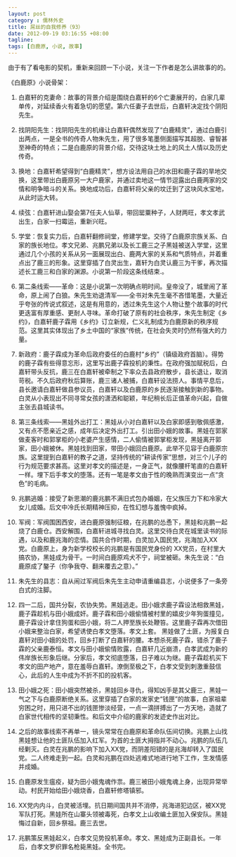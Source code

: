 ```yaml
---
layout: post
category : 儒林外史
title: 屌丝的自我修养（93）
date: 2012-09-19 03:16:55 +08:00
tagline:
tags: [白鹿原, 小说, 故事]
---
```


由于有了看电影的契机，重新来回顾一下小说，关注一下作者是怎么讲故事的的。

《白鹿原》小说骨架：

1. 白嘉轩的克妻命：故事的背景介绍是围绕白嘉轩的6个亡妻展开的，白家几辈单传，对延续香火有着急切的愿望。第六任妻子去世后，白嘉轩决定找个阴阳先生。

2. 找阴阳先生：找阴阳先生的机缘让白嘉轩偶然发现了“白鹿精灵”，通过白鹿引出两点，一是全书的传奇人物朱先生，用了很多笔墨侧面描写其超脱、睿智甚至神奇的特点；二是白鹿原的背景介绍，交待这块土地上的风土人情以及历史传奇。

3. 换地：白嘉轩希望得到“白鹿精灵”，想方设法用自己的水田和鹿子霖的旱地交换，这里带出白鹿原另一大户鹿家，并通过卖地这一情节逗露出白鹿两家的交情和明争暗斗的关系。换地成功后，白嘉轩将父亲的坟迁到了这块风水宝地，从此时运大转。

4. 续弦：白嘉轩进山娶会第7任夫人仙草，带回罂粟种子，人财两旺，孝文孝武出生，白家一扫霉运，重新兴旺。

5. 学堂：恢复实力后，白嘉轩翻修祠堂，修建学堂。交待了白鹿原宗族关系、白家的族长地位。孝文兄弟、兆鹏兄弟以及长工鹿三之子黑娃被送入学堂，这里通过几个小孩的关系从另一面展现出白、鹿两大家的关系和气质特点，并着重点出了鹿三的形象。这里穿插了白灵出生，嘉轩为白灵认鹿三为干爹，再次描述长工鹿三和白家的渊源。小说第一阶段这条线结束.。

6. 第二条线索——革命：这是小说第一次明确点明时间。皇帝没了，城里闹了革命，原上闹了白狼。朱先生劝退清军——全书对朱先生毫不吝惜笔墨，大量近乎夸张的传说式叙述，这是有用意的，透过朱先生这个人物让整个故事的时代更迭富有厚重感、更耐人寻味。革命打破了原有的社会秩序，朱先生制定《乡约》，白嘉轩鹿子霖用《乡约》订立新规，仁义礼制成为白鹿原新的秩序规范。这里其实体现出了乡土中国的“家族”传统，在社会失灵时仍然有强大的力量。

7. 新政府：鹿子霖成为革命后政府委任的白鹿村“乡约”（镇级政府首脑）。得势的鹿子霖有些得意忘形，这里写出鹿子霖投机的秉性。在政府强加赋税后，白嘉轩带头反抗，鹿三在白嘉轩被牵制之下率众去县政府散步，县长退让，取消苛税。不久后政府秋后算账，鹿三诸人被捕，白嘉轩设法捞人。事情平息后，县长邀请白嘉轩做县参议员，白嘉轩以及白鹿原的乡民逐渐接触到新的事物。白灵从小表现出不同寻常女孩的潇洒和聪颖，年纪稍长后正值革命兴起，自做主张去县城读书。

8. 第三条线索——黑娃外出打工：黑娃从小对白嘉轩以及白家即感到敬佩感激，又有点不愿亲近之感，成年后决定外出打工。引出田小娥的故事。黑娃在郭家做麦客时和郭掌柜的小老婆产生感情，二人偷情被郭掌柜发现，黑娃离开郭家，田小娥被休。黑娃找到田家，带田小娥回白鹿原。此举不见容于白鹿原宗族。这里提到白嘉轩的教子之道，坚持传统的“耕读传家”思想，对三个儿子的行为规范要求甚高。这里对孝文的描述是，一身正气，就像腰杆笔直的白嘉轩一样。埋下后手孝文的堕落。还有一笔是孝文由于性的晚熟而演变出一点“贪色”的毛病。

9. 兆鹏逃婚：接受了新思潮的鹿兆鹏不满旧式包办婚姻，在父族压力下和冷家大女儿成婚。后文中冷氏长期精神压抑，在性幻想与羞愧中疯掉。

10. 军阀：军阀围困西安，进白鹿原强制征粮，在兆鹏的怂恿下，黑娃和兆鹏一起烧了白鹿仓。西安解围，白嘉轩进城寻找白灵。这里交待白灵在城里读书的际遇，以及和鹿兆海的恋情。国共合作时期，白灵加入国民党，兆海加入XX 党。白鹿原上，身为新学校校长的兆鹏是有国民党身份的 XX党员，在村里大搞农协，黑娃成为骨干。一时间白鹿原鸡犬不宁，祠堂被砸。朱先生说：“白鹿原成了鏊子（你争我夺、翻来覆去之意）。” 

11. 朱先生的县志：自从闹过军阀后朱先生主动申请重编县志，小说便多了一条旁白式的注脚。

12. 四一二后，国共分裂，农协失势。黑娃逃走。田小娥求鹿子霖设法相救黑娃，鹿子霖趁机与田小娥成奸。鹿子霖和田小娥偷情被村里的嬉皮少年狗蛋撞见，鹿子霖设计拿住狗蛋和田小娥，将二人押至族长处鞭笞。这里鹿子霖再次借田小娥来整治白家，希望诱使白孝文堕落。孝文上套。 黑娃做了土匪，为报复白嘉轩对田小娥的处罚，回乡打断了白嘉轩的腰。本想杀死鹿子霖，错杀了鹿子霖的父亲鹿泰恒。孝文与田小娥偷情败露，白嘉轩几近崩溃，白孝武成为新的伟岸族长形象后继。分家后，孝文彻底堕落，日子难以为继。鹿子霖趁机买下孝文的田产地产，意在羞辱白嘉轩。潦倒至极之下，白孝文受到刺激重鼓信心，此后的人生中成为不折不扣的投机客。

13. 田小娥之死：田小娥突然被杀，黑娃回乡寻仇，得知凶手是其父鹿三，黑娃一气之下与白鹿原断绝关系。这里穿插了白家的发家史“钱匣”的故事，白家祖辈穷困之时，用只进不出的钱匣惨淡经营，一点一滴拼搏出了一方天地，造就了白家世代相传的坚韧秉性。和后文中介绍的鹿家的发迹史作出对比。

14. 之后的故事线索不再单一，镜头常常在白鹿原和革命队伍间切换。兆鹏上山找黑娃想让他的土匪队伍加入红军。为首的土匪大拇指并不动心。兆鹏的队伍几经剿灭。白灵在兆鹏的影响下加入XX党，而阴差阳错的是兆海却转入了国民党。二人终难走到一起。白灵和兆鹏在四处逃难式地进行地下工作，生发情感并成婚。

15. 白鹿原发生瘟疫，疑为田小娥鬼魂作祟。鹿三被田小娥鬼魂上身，出现异常举动。村民开始给田小娥烧香，白嘉轩修塔镇邪。

16. XX党内内斗，白灵被活埋。抗日期间国共并不消停，兆海进犯边区，被XX党军队打死。黑娃所在山寨头领被毒死，白孝文上山收编土匪加入保安队。黑娃悔过自新，回乡祭祖。鹿三去世。

17. 兆鹏策反黑娃起义，白孝文见势投机革命。孝文、黑娃成为正副县长。一年后，白孝文罗织罪名枪毙黑娃。全书完。

